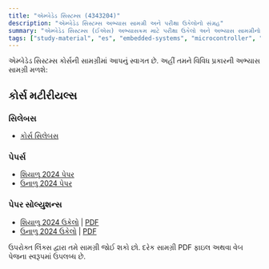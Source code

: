```yaml
---
title: "એમ્બેડેડ સિસ્ટમ્સ (4343204)"
description: "એમ્બેડેડ સિસ્ટમ્સ અભ્યાસ સામગ્રી અને પરીક્ષા ઉકેલોનો સંગ્રહ"
summary: "એમ્બેડેડ સિસ્ટમ્સ (ઈએસ) અભ્યાસક્રમ માટે પરીક્ષા ઉકેલો અને અભ્યાસ સામગ્રીનો વ્યાપક સંગ્રહ"
tags: ["study-material", "es", "embedded-systems", "microcontroller", "exam-solutions", "4343204"]
---
```


એમ્બેડેડ સિસ્ટમ્સ કોર્સની સામગ્રીમાં આપનું સ્વાગત છે. અહીં તમને વિવિધ પ્રકારની અભ્યાસ સામગ્રી મળશે:

## કોર્સ મટીરીયલ્સ

### સિલેબસ

- [કોર્સ સિલેબસ](/resources/study-materials/4343204-embedded-systems/4343204.pdf)

### પેપર્સ

- [શિયાળુ 2024 પેપર](/resources/study-materials/4343204-embedded-systems/4343204-Winter-2024.pdf)
- [ઉનાળુ 2024 પેપર](/resources/study-materials/4343204-embedded-systems/4343204-Summer-2024.pdf)

### પેપર સોલ્યુશન્સ

- [શિયાળુ 2024 ઉકેલો](4343204-winter-2024-solution) | [PDF](4343204-winter-2024-solution.gu.pdf)
- [ઉનાળુ 2024 ઉકેલો](4343204-summer-2024-solution) | [PDF](4343204-summer-2024-solution.gu.pdf)

ઉપરોક્ત લિંક્સ દ્વારા તમે સામગ્રી જોઈ શકો છો. દરેક સામગ્રી PDF ફાઇલ અથવા વેબ પેજના સ્વરૂપમાં ઉપલબ્ધ છે.
